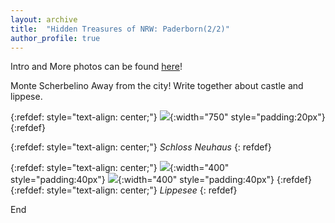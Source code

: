 ```yaml
---
layout: archive
title:  "Hidden Treasures of NRW: Paderborn(2/2)"
author_profile: true
---
```

Intro and More photos can be found [here](http://mugdhak30.github.io/photos_of_paderborn/)! 

Monte Scherbelino
Away from the city! Write together about castle and lippese. 

{:refdef: style="text-align: center;"}
![](/images/Paderborn2_1.jpg){:width="750" style="padding:20px"}
{:refdef}

{:refdef: style="text-align: center;"}
*Schloss Neuhaus*
{: refdef}


{:refdef: style="text-align: center;"}
![](/images/Paderborn2_2.jpg){:width="400" style="padding:40px"}
![](/images/Paderborn2_3.jpg){:width="400" style="padding:40px"}
{:refdef}
{:refdef: style="text-align: center;"}
*Lippesee*
{: refdef}

End